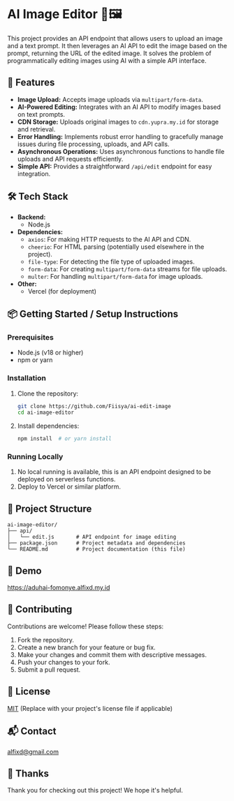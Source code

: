 # AI Image Editor 🎨🖼️

This project provides an API endpoint that allows users to upload an image and a text prompt. It then leverages an AI API to edit the image based on the prompt, returning the URL of the edited image. It solves the problem of programmatically editing images using AI with a simple API interface.

## 🚀 Features

- **Image Upload:** Accepts image uploads via `multipart/form-data`.
- **AI-Powered Editing:** Integrates with an AI API to modify images based on text prompts.
- **CDN Storage:** Uploads original images to `cdn.yupra.my.id` for storage and retrieval.
- **Error Handling:** Implements robust error handling to gracefully manage issues during file processing, uploads, and API calls.
- **Asynchronous Operations:** Uses asynchronous functions to handle file uploads and API requests efficiently.
- **Simple API:** Provides a straightforward `/api/edit` endpoint for easy integration.

## 🛠️ Tech Stack

- **Backend:**
    - Node.js
- **Dependencies:**
    - `axios`: For making HTTP requests to the AI API and CDN.
    - `cheerio`: For HTML parsing (potentially used elsewhere in the project).
    - `file-type`: For detecting the file type of uploaded images.
    - `form-data`: For creating `multipart/form-data` streams for file uploads.
    - `multer`: For handling `multipart/form-data` for image uploads.
- **Other:**
    - Vercel (for deployment)

## 📦 Getting Started / Setup Instructions

### Prerequisites

- Node.js (v18 or higher)
- npm or yarn

### Installation

1.  Clone the repository:

    ```bash
    git clone https://github.com/Fiisya/ai-edit-image
    cd ai-image-editor
    ```

2.  Install dependencies:

    ```bash
    npm install  # or yarn install
    ```

### Running Locally

1.  No local running is available, this is an API endpoint designed to be deployed on serverless functions.
2.  Deploy to Vercel or similar platform.

## 📂 Project Structure

```
ai-image-editor/
├── api/
│   └── edit.js       # API endpoint for image editing
├── package.json      # Project metadata and dependencies
└── README.md         # Project documentation (this file)
```

## 📸 Demo

https://aduhai-fomonye.alfixd.my.id

## 🤝 Contributing

Contributions are welcome! Please follow these steps:

1.  Fork the repository.
2.  Create a new branch for your feature or bug fix.
3.  Make your changes and commit them with descriptive messages.
4.  Push your changes to your fork.
5.  Submit a pull request.

## 📝 License

[MIT](LICENSE) (Replace with your project's license file if applicable)

## 📬 Contact

alfixd@gmail.com

## 💖 Thanks

Thank you for checking out this project! We hope it's helpful.

